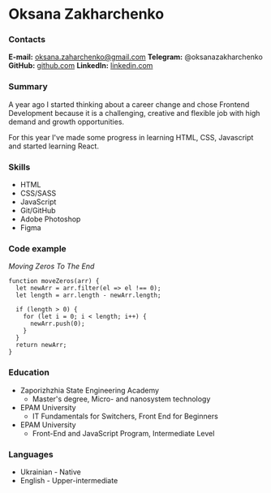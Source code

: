 # Oksana Zakharchenko

### Contacts

**E-mail:** oksana.zaharchenko@gmail.com
**Telegram:** @oksanazakharchenko
**GitHub:** [github.com](https://github.com/oksanazah)
**LinkedIn:** [linkedin.com](https://www.linkedin.com/in/oksana-zakharchenko-85238a24a/)

### Summary

A year ago I started thinking about a career change and chose Frontend Development because it is a challenging, creative and flexible job with high demand and growth opportunities.

For this year I've made some progress in learning HTML, CSS, Javascript and started learning React.

### Skills

- HTML
- CSS/SASS
- JavaScript
- Git/GitHub
- Adobe Photoshop
- Figma

### Code example

_Moving Zeros To The End_

```
function moveZeros(arr) {
  let newArr = arr.filter(el => el !== 0);
  let length = arr.length - newArr.length;

  if (length > 0) {
    for (let i = 0; i < length; i++) {
      newArr.push(0);
    }
  }
  return newArr;
}
```

### Education

- Zaporizhzhia State Engineering Academy
  - Master's degree, Micro- and nanosystem technology
- EPAM University
  - IT Fundamentals for Switchers, Front End for Beginners
- EPAM University
  - Front-End and JavaScript Program, Intermediate Level

### Languages

- Ukrainian - Native
- English - Upper-intermediate
